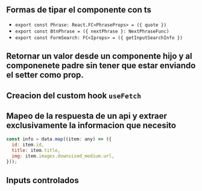 ## Formas de tipar el componente con ts

- `export const Phrase: React.FC<PhraseProps> = ({ quote })`
- `export const BtnPhrase = ({ nextPhrase }: NextPhraseFunc)`
- `export const FormSearch: FC<Iprops> = ({ getInputSearchInfo })`

## Retornar un valor desde un componente hijo y al componenete padre sin tener que estar enviando el setter como prop.

## Creacion del custom hook `useFetch`

## Mapeo de la respuesta de un api y extraer exclusivamente la informacion que necesito

```javascript
const info = data.map((item: any) => ({
  id: item.id,
  title: item.title,
  img: item.images.downsized_medium.url,
}));
```

## Inputs controlados
